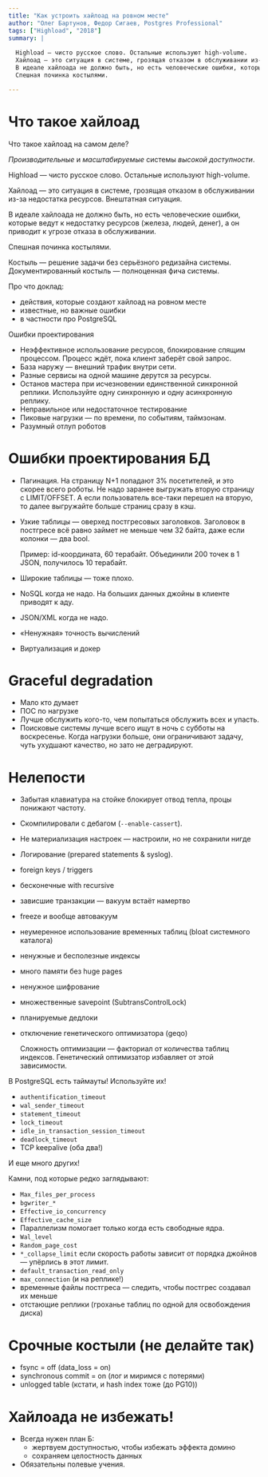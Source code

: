 ```yaml
---
title: "Как устроить хайлоад на ровном месте"
author: "Олег Бартунов, Федор Сигаев, Postgres Professional"
tags: ["Highload", "2018"]
summary: |
  
  Highload — чисто русское слово. Остальные используют high-volume.
  Хайлоад — это ситуация в системе, грозящая отказом в обслуживании из-за недостатка ресурсов. Внештатная ситуация.
  В идеале хайлоада не должно быть, но есть человеческие ошибки, которые ведут к недостатку ресурсов (железа, людей, денег), а он приводит к угрозе отказа в обслуживании.
  Спешная починка костылями.

---
```


# Что такое хайлоад

Что такое хайлоад на самом деле?

*Производительные* и *масштабируемые* системы *высокой доступности*.

Highload — чисто русское слово. Остальные используют high-volume.

Хайлоад — это ситуация в системе, грозящая отказом в обслуживании из-за недостатка ресурсов. Внештатная ситуация.

В идеале хайлоада не должно быть, но есть человеческие ошибки, которые ведут к недостатку ресурсов (железа, людей, денег), а он приводит к угрозе отказа в обслуживании.

Спешная починка костылями.

Костыль — решение задачи без серьёзного редизайна системы. Документированный костыль — полноценная фича системы.

Про что доклад:

* действия, которые создают хайлоад на ровном месте
* известные, но важные ошибки
* в частности про PostgreSQL

Ошибки проектирования

* Неэффективное использование ресурсов, блокирование спящим процессом. Процесс ждёт, пока клиент заберёт свой запрос.
* База наружу — внешний трафик внутри сети.
* Разные сервисы на одной машине дерутся за ресурсы.
* Останов мастера при исчезновении единственной синхронной реплики. Используйте одну синхронную и одну асинхронную реплику.
* Неправильное или недостаточное тестирование
* Пиковые нагрузки — по времени, по событиям, таймзонам.
* Разумный отлуп роботов

# Ошибки проектирования БД

* Пагинация. На страницу N+1 попадают 3% посетителей, и это скорее всего роботы. Не надо заранее выгружать вторую страницу с LIMIT/OFFSET. А если пользователь все-таки перешел на вторую, то далее выгружайте больше страниц сразу в кэш.
* Узкие таблицы — оверхед постгресовых заголовков. Заголовок в постгресе всё равно займет не меньше чем 32 байта, даже если колонки — два bool.

  Пример: id-координата, 60 терабайт. Объединили 200 точек в 1 JSON, получилось 10 терабайт.
* Широкие таблицы — тоже плохо.
* NoSQL когда не надо. На больших данных джойны в клиенте приводят к аду.
* JSON/XML когда не надо. 
* «Ненужная» точность вычислений
* Виртуализация и докер

# Graceful degradation

* Мало кто думает
* ПОС по нагрузке
* Лучше обслужить кого-то, чем попытаться обслужить всех и упасть.
* Поисковые системы лучше всего ищут в ночь с субботы на воскресенье. Когда нагрузки больше, они ограничивают задачу, чуть ухудшают качество, но зато не деградируют.

# Нелепости

* Забытая клавиатура на стойке блокирует отвод тепла, процы понижают частоту.
* Скомпилировали с дебагом (`--enable-cassert`).
* Не материализация настроек — настроили, но не сохранили нигде
* Логирование (prepared statements & syslog). 
* foreign keys / triggers
* бесконечные with recursive
* зависшие транзакции — вакуум встаёт намертво
* freeze и вообще автовакуум
* неумеренное использование временных таблиц (bloat системного каталога)
* ненужные и бесполезные индексы
* много памяти без huge pages
* ненужное шифрование
* множественные savepoint (SubtransControlLock)
* планируемые дедлоки
* отключение генетического оптимизатора (geqo)

  Сложность оптимизации — факториал от количества таблиц индексов. Генетический оптимизатор избавляет от этой зависимости.

В PostgreSQL есть таймауты! Используйте их!

* `authentification_timeout`
* `wal_sender_timeout`
* `statement_timeout`
* `lock_timeout`
* `idle_in_transaction_session_timeout`
* `deadlock_timeout`
* TCP keepalive (оба два!)

И еще много других!

Камни, под которые редко заглядывают:

* `Max_files_per_process`
* `bgwriter_*`
* `Effective_io_concurrency`
* `Effective_cache_size`
* Параллелизм помогает только когда есть свободные ядра.
* `Wal_level` 
* `Random_page_cost`
* `*_collapse_limit` если скорость работы зависит от порядка джойнов — упёрлись в этот лимит.
* `default_transaction_read_only`
* `max_connection` (и на реплике!)
* временные файлы постгреса — следить, чтобы постгрес создавал их меньше
* отстающие реплики (гроханье таблиц по одной для освобождения диска)

# Срочные костыли (не делайте так)

* fsync = off (data_loss = on)
* synchronous commit = on (лог и миримся с потерями)
* unlogged table (кстати, и hash index тоже (до PG10))

# Хайлоада не избежать!

* Всегда нужен план Б:
    * жертвуем доступностью, чтобы избежать эффекта домино
    * сохраняем целостность данных
* Обязательны полевые учения.
